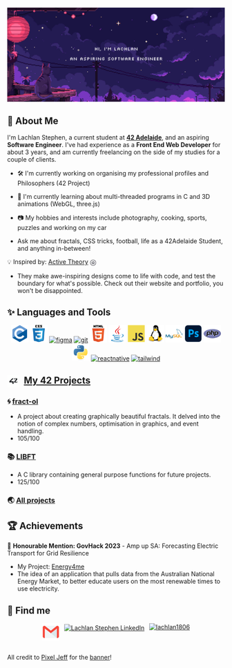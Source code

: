 ![Banner](./assets/img/github-banner-engineer.gif)

## :rocket: About Me

I'm Lachlan Stephen, a current student at [**42 Adelaide**](https://www.42adel.org.au/), and an aspiring **Software Engineer**. I've had experience as a **Front End Web Developer** for about 3 years, and am currently freelancing on the side of my studies for a couple of clients.

- :hammer_and_wrench: I'm currently working on organising my professional profiles and Philosophers (42 Project)

- :book: I'm currently learning about multi-threaded programs in C and 3D animations (WebGL, three.js)

- :camera: My hobbies and interests include photography, cooking, sports, puzzles and working on my car 

- Ask me about fractals, CSS tricks, football, life as a 42Adelaide Student, and anything in-between!

:bulb: Inspired by: [Active Theory](https://activetheory.net/) <img src="./assets/img/at-icon.png" width="16px" align="center">
- They make awe-inspiring designs come to life with code, and test the boundary for what's possible. Check out their website and portfolio, you won't be disappointed.

## :sparkles: Languages and Tools

<p align="center">
<a href="https://www.cprogramming.com/" rel="noopener noreferrer nofollow"><img src="https://raw.githubusercontent.com/devicons/devicon/master/icons/c/c-original.svg" alt="c" width="40" height="40"></a>
<a href="https://www.w3schools.com/css/" rel="noopener noreferrer nofollow"><img src="https://raw.githubusercontent.com/devicons/devicon/master/icons/css3/css3-original-wordmark.svg" alt="css3" width="40" height="40"></a>
<a href="https://www.figma.com/" rel="noopener noreferrer nofollow"><img src="https://www.vectorlogo.zone/logos/figma/figma-icon.svg" alt="figma" width="40" height="40"></a>
<a href="https://git-scm.com/" rel="noopener noreferrer nofollow"><img src="https://www.vectorlogo.zone/logos/git-scm/git-scm-icon.svg" alt="git" width="40" height="40"></a>
<a href="https://www.w3.org/html/" rel="noopener noreferrer nofollow"><img src="https://raw.githubusercontent.com/devicons/devicon/master/icons/html5/html5-original-wordmark.svg" alt="html5" width="40" height="40"></a>
<a href="https://www.java.com" rel="noopener noreferrer nofollow"><img src="https://raw.githubusercontent.com/devicons/devicon/master/icons/java/java-original.svg" alt="java" width="40" height="40"></a>
<a href="https://developer.mozilla.org/en-US/docs/Web/JavaScript" rel="noopener noreferrer nofollow"><img src="https://raw.githubusercontent.com/devicons/devicon/master/icons/javascript/javascript-original.svg" alt="javascript" width="40" height="40"></a>
<a href="https://www.linux.org/" rel="noopener noreferrer nofollow"><img src="https://raw.githubusercontent.com/devicons/devicon/master/icons/linux/linux-original.svg" alt="linux" width="40" height="40"></a>
<a href="https://www.mysql.com/" rel="noopener noreferrer nofollow"><img src="https://raw.githubusercontent.com/devicons/devicon/master/icons/mysql/mysql-original-wordmark.svg" alt="mysql" width="40" height="40"></a>
<a href="https://www.photoshop.com/en" rel="noopener noreferrer nofollow"><img src="assets/img/photoshop.png" alt="photoshop" width="40" height="40"></a>
<a href="https://www.php.net" rel="noopener noreferrer nofollow"><img src="https://raw.githubusercontent.com/devicons/devicon/master/icons/php/php-original.svg" alt="php" width="40" height="40"></a>
<a href="https://www.python.org" rel="noopener noreferrer nofollow"><img src="https://raw.githubusercontent.com/devicons/devicon/master/icons/python/python-original.svg" alt="python" width="40" height="40"></a>
<a href="https://reactnative.dev/" rel="noopener noreferrer nofollow"><img src="https://reactnative.dev/img/header_logo.svg" alt="reactnative" width="40" height="40"></a>
<a href="https://tailwindcss.com/" rel="noopener noreferrer nofollow"><img src="https://www.vectorlogo.zone/logos/tailwindcss/tailwindcss-icon.svg" alt="tailwind" width="40" height="40"></a>
</p>

## <img src="./assets/img/42.png" width="28px" align="center">&ensp;[My 42 Projects](https://github.com/stars/lachlanstephen/lists/42-projects)

### :cyclone: [fract-ol](https://github.com/lachlanstephen/fract-ol_42)

- A project about creating graphically beautiful fractals. It delved into the notion of complex numbers, optimisation in graphics, and event handling.
- 105/100

### :books: [LIBFT](https://github.com/lachlanstephen/LIBFT_42)

- A C library containing general purpose functions for future projects.
- 125/100

### :earth_asia: [All projects](https://github.com/stars/lachlanstephen/lists/42-projects)

## :trophy: Achievements

:herb: **Honourable Mention: GovHack 2023** - Amp up SA: Forecasting Electric Transport for Grid Resilience

- My Project: [Energy4me](https://2023.hackerspace.govhack.org/projects/energy4me)
- The idea of an application that pulls data from the Australian National Energy Market, to better educate users on the most renewable times to use electricity.

## :speech_balloon: Find me

<p align="center">
<a href="mailto:lachlanstephen@outlook.com?subject=Github Enquiry" rel="noopener noreferrer nofollow"><img src="./assets/img/mail.png" align="top" width="40px"></a>&ensp;
<a href="https://linkedin.com/in/lachlanstephen" rel="noopener noreferrer nofollow"><img src="https://raw.githubusercontent.com/rahuldkjain/github-profile-readme-generator/master/src/images/icons/Social/linked-in-alt.svg" alt="Lachlan Stephen LinkedIn" align="center" height="30"></a>&ensp;
<a href="https://www.youtube.com/@lachlan1806" rel="noopener noreferrer nofollow"><img src="https://raw.githubusercontent.com/rahuldkjain/github-profile-readme-generator/master/src/images/icons/Social/youtube.svg" alt="lachlan1806" align="top" width="40"></a>
</p>

##
All credit to <a href="https://portaly.cc/pixeljeff" rel="noopener noreferrer nofollow">Pixel Jeff</a> for the <a href="https://www.behance.net/gallery/103154127/SUDIO" rel="noopener noreferrer nofollow">banner</a>!
